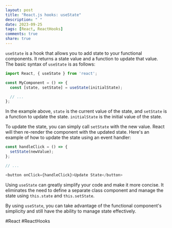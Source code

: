 ```yaml
---
layout: post
title: "React.js hooks: useState"
description: " "
date: 2023-09-25
tags: [React, ReactHooks]
comments: true
share: true
---
```


`useState` is a hook that allows you to add state to your functional components. It returns a state value and a function to update that value. The basic syntax of `useState` is as follows:

```javascript
import React, { useState } from 'react';

const MyComponent = () => {
  const [state, setState] = useState(initialState);

  // ...
};
```

In the example above, `state` is the current value of the state, and `setState` is a function to update the state. `initialState` is the initial value of the state.

To update the state, you can simply call `setState` with the new value. React will then re-render the component with the updated state. Here's an example of how to update the state using an event handler:

```javascript
const handleClick = () => {
  setState(newValue);
};

// ...

<button onClick={handleClick}>Update State</button>
```

Using `useState` can greatly simplify your code and make it more concise. It eliminates the need to define a separate class component and manage the state using `this.state` and `this.setState`.

By using `useState`, you can take advantage of the functional component's simplicity and still have the ability to manage state effectively.

#React #ReactHooks
